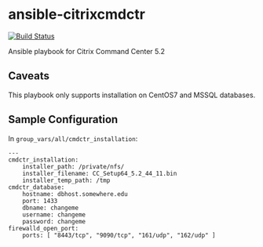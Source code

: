 # ansible-citrixcmdctr

[![Build Status](https://jenkins.sig.oregonstate.edu/job/lint%20ansible-citrixcmdctr/badge/icon)](https://jenkins.sig.oregonstate.edu/job/lint%20ansible-citrixcmdctr/)

Ansible playbook for Citrix Command Center 5.2

## Caveats

This playbook only supports installation on CentOS7 and MSSQL databases.

## Sample Configuration

In `group_vars/all/cmdctr_installation`:

```
---
cmdctr_installation:
    installer_path: /private/nfs/
    installer_filename: CC_Setup64_5.2_44_11.bin
    installer_temp_path: /tmp
cmdctr_database:
    hostname: dbhost.somewhere.edu
    port: 1433
    dbname: changeme
    username: changeme
    password: changeme
firewalld_open_port:
    ports: [ "8443/tcp", "9090/tcp", "161/udp", "162/udp" ]
```
